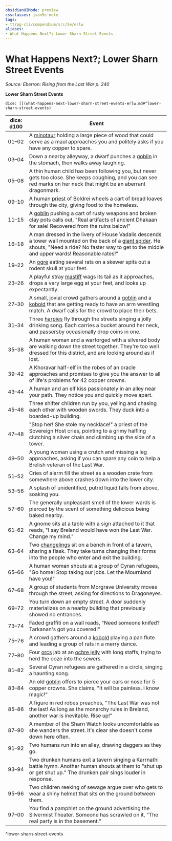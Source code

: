 ```yaml
---
obsidianUIMode: preview
cssclasses: json5e-note
tags:
- ttrpg-cli/compendium/src/5e/erlw
aliases:
- What Happens Next?; Lower Sharn Street Events
---
```

# What Happens Next?; Lower Sharn Street Events
*Source: Eberron: Rising from the Last War p. 240* 

**Lower Sharn Street Events**

`dice: [](what-happens-next-lower-sharn-street-events-erlw.md#^lower-sharn-street-events)`

| dice: d100 | Event |
|------------|-------|
| 01–02 | A [minotaur](Інструменти%20ДМ/CLI/bestiary/monstrosity/minotaur-of-baphomet-xmm.md) holding a large piece of wood that could serve as a maul approaches you and politely asks if you have any copper to spare. |
| 03–04 | Down a nearby alleyway, a dwarf punches a [goblin](Інструменти%20ДМ/CLI/bestiary/fey/goblin-warrior-xmm.md) in the stomach, then walks away laughing. |
| 05–08 | A thin human child has been following you, but never gets too close. She keeps coughing, and you can see red marks on her neck that might be an aberrant dragonmark. |
| 09–10 | A human [priest](Інструменти%20ДМ/CLI/bestiary/humanoid/priest-xmm.md) of Boldrei wheels a cart of bread loaves through the city, giving food to the homeless. |
| 11–15 | A [goblin](Інструменти%20ДМ/CLI/bestiary/fey/goblin-warrior-xmm.md) pushing a cart of rusty weapons and broken clay pots calls out, "Real artifacts of ancient Dhakaan for sale! Recovered from the ruins below!" |
| 16–18 | A man dressed in the livery of House Vadalis descends a tower wall mounted on the back of a [giant spider](Інструменти%20ДМ/CLI/bestiary/beast/giant-spider-xmm.md). He shouts, "Need a ride? No faster way to get to the middle and upper wards! Reasonable rates!" |
| 19–22 | An [ogre](Інструменти%20ДМ/CLI/bestiary/giant/ogre-xmm.md) eating several rats on a skewer spits out a rodent skull at your feet. |
| 23–26 | A playful stray [mastiff](Інструменти%20ДМ/CLI/bestiary/beast/mastiff-xmm.md) wags its tail as it approaches, drops a very large egg at your feet, and looks up expectantly. |
| 27–30 | A small, jovial crowd gathers around a [goblin](Інструменти%20ДМ/CLI/bestiary/fey/goblin-warrior-xmm.md) and a [kobold](Інструменти%20ДМ/CLI/bestiary/dragon/kobold-warrior-xmm.md) that are getting ready to have an arm wrestling match. A dwarf calls for the crowd to place their bets. |
| 31–34 | Three [harpies](Інструменти%20ДМ/CLI/bestiary/monstrosity/harpy-xmm.md) fly through the streets singing a jolly drinking song. Each carries a bucket around her neck, and passersby occasionally drop coins in one. |
| 35–38 | A human woman and a warforged with a silvered body are walking down the street together. They're too well dressed for this district, and are looking around as if lost. |
| 39–42 | A Khoravar half-elf in the robes of an oracle approaches and promises to give you the answer to all of life's problems for 42 copper crowns. |
| 43–44 | A human and an elf kiss passionately in an alley near your path. They notice you and quickly move apart. |
| 45–46 | Three shifter children run by you, yelling and chasing each other with wooden swords. They duck into a boarded-up building. |
| 47–48 | "Stop her! She stole my necklace!" a priest of the Sovereign Host cries, pointing to a grimy halfling clutching a silver chain and climbing up the side of a tower. |
| 49–50 | A young woman using a crutch and missing a leg approaches, asking if you can spare any coin to help a Brelish veteran of the Last War. |
| 51–52 | Cries of alarm fill the street as a wooden crate from somewhere above crashes down into the lower city. |
| 53–56 | A splash of unidentified, putrid liquid falls from above, soaking you. |
| 57–60 | The generally unpleasant smell of the lower wards is pierced by the scent of something delicious being baked nearby. |
| 61–62 | A gnome sits at a table with a sign attached to it that reads, "I say Breland would have won the Last War. Change my mind." |
| 63–64 | Two [changelings](Інструменти%20ДМ/CLI/bestiary/humanoid/changeling-erlw.md) sit on a bench in front of a tavern, sharing a flask. They take turns changing their forms into the people who enter and exit the building. |
| 65–66 | A human woman shouts at a group of Cyran refugees, "Go home! Stop taking our jobs. Let the Mournland have you!" |
| 67–68 | A group of students from Morgrave University moves through the street, asking for directions to Dragoneyes. |
| 69–72 | You turn down an empty street. A door suddenly materializes on a nearby building that previously showed no entrances. |
| 73–74 | Faded graffiti on a wall reads, "Need someone knifed? Tarkanan's got you covered!" |
| 75–76 | A crowd gathers around a [kobold](Інструменти%20ДМ/CLI/bestiary/dragon/kobold-warrior-xmm.md) playing a pan flute and leading a group of rats in a merry dance. |
| 77–80 | Four [orcs](Інструменти%20ДМ/CLI/bestiary/humanoid/tough-xmm.md) jab at an [ochre jelly](Інструменти%20ДМ/CLI/bestiary/ooze/ochre-jelly-xmm.md) with long staffs, trying to herd the ooze into the sewers. |
| 81–82 | Several Cyran refugees are gathered in a circle, singing a haunting song. |
| 83–84 | An old [goblin](Інструменти%20ДМ/CLI/bestiary/fey/goblin-warrior-xmm.md) offers to pierce your ears or nose for 5 copper crowns. She claims, "It will be painless. I know magic!" |
| 85–86 | A figure in red robes preaches, "The Last War was not the last! As long as the monarchy rules in Breland, another war is inevitable. Rise up!" |
| 87–90 | A member of the Sharn Watch looks uncomfortable as she wanders the street. It's clear she doesn't come down here often. |
| 91–92 | Two humans run into an alley, drawing daggers as they go. |
| 93–94 | Two drunken humans exit a tavern singing a Karrnathi battle hymn. Another human shouts at them to "shut up or get shut up." The drunken pair sings louder in response. |
| 95–96 | Two children reeking of sewage argue over who gets to wear a shiny helmet that sits on the ground between them. |
| 97–00 | You find a pamphlet on the ground advertising the Silvermist Theater. Someone has scrawled on it, "The real party is in the basement." |
^lower-sharn-street-events